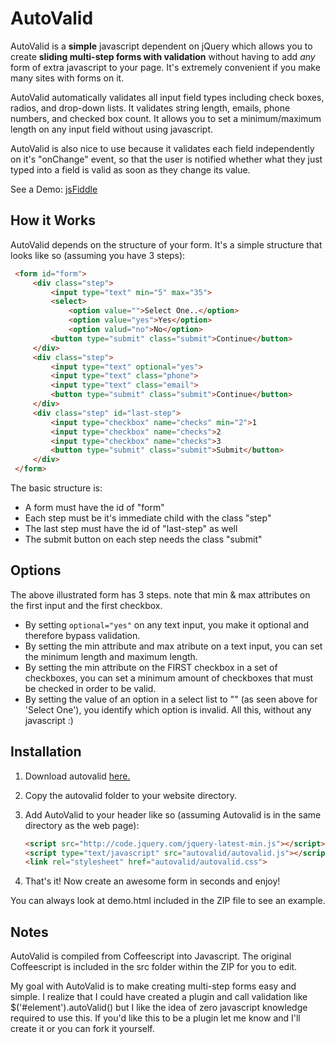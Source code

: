 AutoValid
==========
AutoValid is a **simple** javascript dependent on jQuery which allows you to create **sliding multi-step forms with validation** without having to add *any* form of extra javascript to your page. It's extremely convenient if you make many sites with forms on it.

AutoValid automatically validates all input field types including check boxes, radios, and drop-down lists. It validates string length, emails, phone numbers, and checked box count. It allows you to set a minimum/maximum length on any input field without using javascript.

AutoValid is also nice to use because it validates each field independently on it's "onChange" event, so that the user is notified whether what they just typed into a field is valid as soon as they change its value.

See a Demo: [jsFiddle](http://jsfiddle.net/gh/get/jquery/1.7.2/coopermaruyama/autovalid/tree/master/Demo/ "AutoValid Demo")

How it Works
-------------
AutoValid depends on the structure of your form. It's a simple structure that looks like so (assuming you have 3 steps):

   ```html
	<form id="form">
		<div class="step">
			<input type="text" min="5" max="35">
			<select>
				<option value="">Select One..</option>
				<option value="yes">Yes</option>
				<option valud="no">No</option>
			<button type="submit" class="submit">Continue</button>
		</div>  
		<div class="step">  
			<input type="text" optional="yes">
			<input type="text" class="phone">  
			<input type="text" class="email">  
			<button type="submit" class="submit">Continue</button>  
		</div>  
		<div class="step" id="last-step">  
			<input type="checkbox" name="checks" min="2">1  
			<input type="checkbox" name="checks">2  
			<input type="checkbox" name="checks">3  
			<button type="submit" class="submit">Submit</button>  
		</div>  
	</form>
   ```

The basic structure is:
- A form must have the id of "form"
- Each step must be it's immediate child with the class "step"
- The last step must have the id of "last-step" as well
- The submit button on each step needs the class "submit"

Options
---------
The above illustrated form has 3 steps. note that min & max attributes on the first input and the first checkbox. 
- By setting `optional="yes"` on any text input, you make it optional and therefore bypass validation.
- By setting the min attribute and max atribute on a text input, you can set the minimum length and maximum length. 
- By setting the min attribute on the FIRST checkbox in a set of checkboxes, you can set a minimum amount of checkboxes that must be checked in order to be valid. 
- By setting the value of an option in a select list to "" (as seen above for 'Select One'), you identify which option is invalid.
All this, without any javascript :)

Installation
---------------
1. Download autovalid [here.](https://github.com/coopermaruyama/autovalid/zipball/master "AutoValid")
2. Copy the autovalid folder to your website directory.
3. Add AutoValid to your header like so (assuming Autovalid is in the same directory as the web page):

	 ```html
	 <script src="http://code.jquery.com/jquery-latest-min.js"></script>  
	 <script type="text/javascript" src="autovalid/autovalid.js"></script>  
	 <link rel="stylesheet" href="autovalid/autovalid.css">
	 ```
4. That's it! Now create an awesome form in seconds and enjoy!

You can always look at demo.html included in the ZIP file to see an example.

Notes
----------
AutoValid is compiled from Coffeescript into Javascript. The original Coffeescript is included in the src folder within the ZIP for you to edit.

My goal with AutoValid is to make creating multi-step forms easy and simple. I realize that I could have created a plugin and call validation like $('#element').autoValid() but I like the idea of zero javascript knowledge required to use this. If you'd like this to be a plugin let me know and I'll create it or you can fork it yourself.